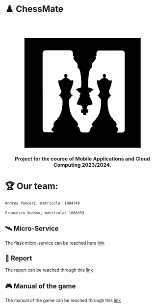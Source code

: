 # ♟️	ChessMate
<br />
<br />
<p align="center">
    <img src="app/src/main/assets/logo.png" alt="ChessMate Logo" height="358" />
    <h3 align="center"> Project for the course of Mobile Applications and Cloud Computing 2023/2024. </h3>
</p>


# 🏆 Our team:
```
Andrea Panceri, matricola: 1884749

Francesco Sudoso, matricola: 1808353
```
## 🛰️ Micro-Service

The flask micro-service can be reached here [link]('https://github.com/Pancio-code/ChessMate-MicroService-MACC')

## 📖 Report

The report can be reached through this [link]('#')

## 🎮 Manual of the game

The manual of the game can be reached through this [link]('#')






